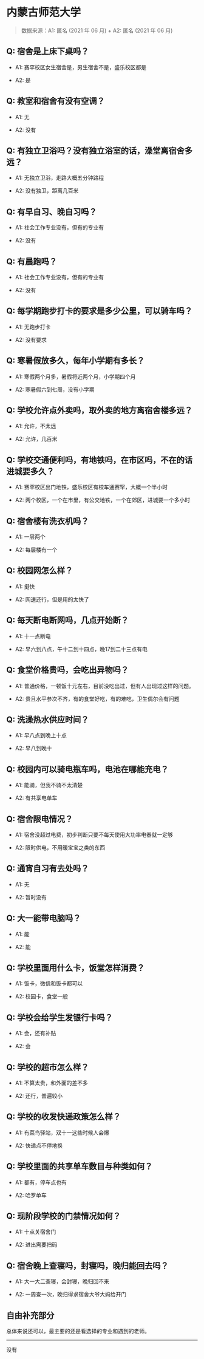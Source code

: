 # 内蒙古师范大学

> 数据来源：A1: 匿名 (2021 年 06 月) + A2: 匿名 (2021 年 06 月)

## Q: 宿舍是上床下桌吗？

- A1: 赛罕校区女生宿舍是，男生宿舍不是，盛乐校区都是

- A2: 是

## Q: 教室和宿舍有没有空调？

- A1: 无

- A2: 没有

## Q: 有独立卫浴吗？没有独立浴室的话，澡堂离宿舍多远？

- A1: 无独立卫浴，走路大概五分钟路程

- A2: 没有独卫，距离几百米

## Q: 有早自习、晚自习吗？

- A1: 社会工作专业没有，但有的专业有

- A2: 没有

## Q: 有晨跑吗？

- A1: 社会工作专业没有，但有的专业有

- A2: 没有

## Q: 每学期跑步打卡的要求是多少公里，可以骑车吗？

- A1: 无跑步打卡

- A2: 没有要求

## Q: 寒暑假放多久，每年小学期有多长？

- A1: 寒假两个月多，暑假将近两个月，小学期四个月

- A2: 寒暑假六到七周，没有小学期

## Q: 学校允许点外卖吗，取外卖的地方离宿舍楼多远？

- A1: 允许，不太远

- A2: 允许，几百米

## Q: 学校交通便利吗，有地铁吗，在市区吗，不在的话进城要多久？

- A1: 赛罕校区出门地铁，盛乐校区有校车通赛罕，大概一个半小时

- A2: 两个校区，一个在市里，有公交地铁，一个在郊区，进城要一个多小时

## Q: 宿舍楼有洗衣机吗？

- A1: 一层两个

- A2: 每层楼有一个

## Q: 校园网怎么样？

- A1: 挺快

- A2: 网速还行，但是用的太快了

## Q: 每天断电断网吗，几点开始断？

- A1: 十一点断电

- A2: 早六到八点，午十二到十四点，晚17到二十三点有电

## Q: 食堂价格贵吗，会吃出异物吗？

- A1: 普通价格，一顿饭十元左右，目前没吃出过，但有人出现过这样的问题。

- A2: 贵且水平参次不齐，有的食堂好吃，有的难吃，卫生偶尔会有问题

## Q: 洗澡热水供应时间？

- A1: 早八点到晚上十点

- A2: 早八到晚十

## Q: 校园内可以骑电瓶车吗，电池在哪能充电？

- A1: 能骑，但我不骑不太清楚

- A2: 有共享电单车

## Q: 宿舍限电情况？

- A1: 宿舍没超过电费，初步判断只要不每天使用大功率电器就一定够

- A2: 限时供电，不用暖宝宝之类的东西

## Q: 通宵自习有去处吗？

- A1: 无

- A2: 暂时没有

## Q: 大一能带电脑吗？

- A1: 能

- A2: 能

## Q: 学校里面用什么卡，饭堂怎样消费？

- A1: 饭卡，微信和饭卡都可以

- A2: 校园卡，食堂一般

## Q: 学校会给学生发银行卡吗？

- A1: 会，还有补贴

- A2: 会

## Q: 学校的超市怎么样？

- A1: 不算太贵，和外面的差不多

- A2: 还行，普遍较小

## Q: 学校的收发快递政策怎么样？

- A1: 有菜鸟驿站，双十一这些时候人会爆

- A2: 快递点不停地换

## Q: 学校里面的共享单车数目与种类如何？

- A1: 都有，停车点也有

- A2: 哈罗单车

## Q: 现阶段学校的门禁情况如何？

- A1: 十点关宿舍门

- A2: 进出需要扫码

## Q: 宿舍晚上查寝吗，封寝吗，晚归能回去吗？

- A1: 大一大二查寝，会封寝，晚归回不来

- A2: 一周查一次，晚归得求宿舍大爷大妈给开门

## 自由补充部分

总体来说还可以，最主要的还是看选择的专业和遇到的老师。

***

没有